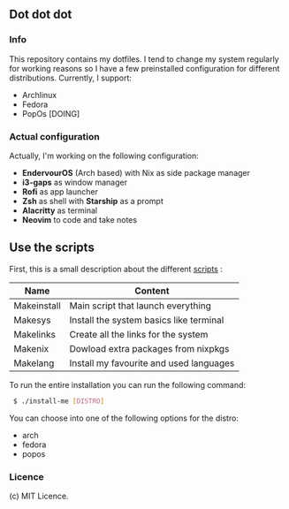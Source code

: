 ## Dot dot dot

### Info

This repository contains my dotfiles. I tend to change my system regularly
for working reasons so I have a few preinstalled configuration for different
distributions. Currently, I support:
 - Archlinux
 - Fedora
 - PopOs [DOING]

### Actual configuration

Actually, I'm working on the following configuration:
 * **EndervourOS** (Arch based) with Nix as side package manager
 * **i3-gaps** as window manager
 * **Rofi** as app launcher
 * **Zsh** as shell with **Starship** as a prompt
 * **Alacritty** as terminal
 * **Neovim** to code and take notes

## Use the scripts

First, this is a small description about the different [scripts](./scripts) :

| Name        | Content                                 |
| -------     | -------                                 |
| Makeinstall | Main script that launch everything      |
| Makesys     | Install the system basics like terminal |
| Makelinks   | Create all the links for the system     |
| Makenix     | Dowload extra packages from nixpkgs     |
| Makelang    | Install my favourite and used languages |


To run the entire installation you can run the following command:
```sh
 $ ./install-me [DISTRO]
```

You can choose into one of the following options for the distro:
 - arch
 - fedora
 - popos

### Licence

 (c) MIT Licence.

